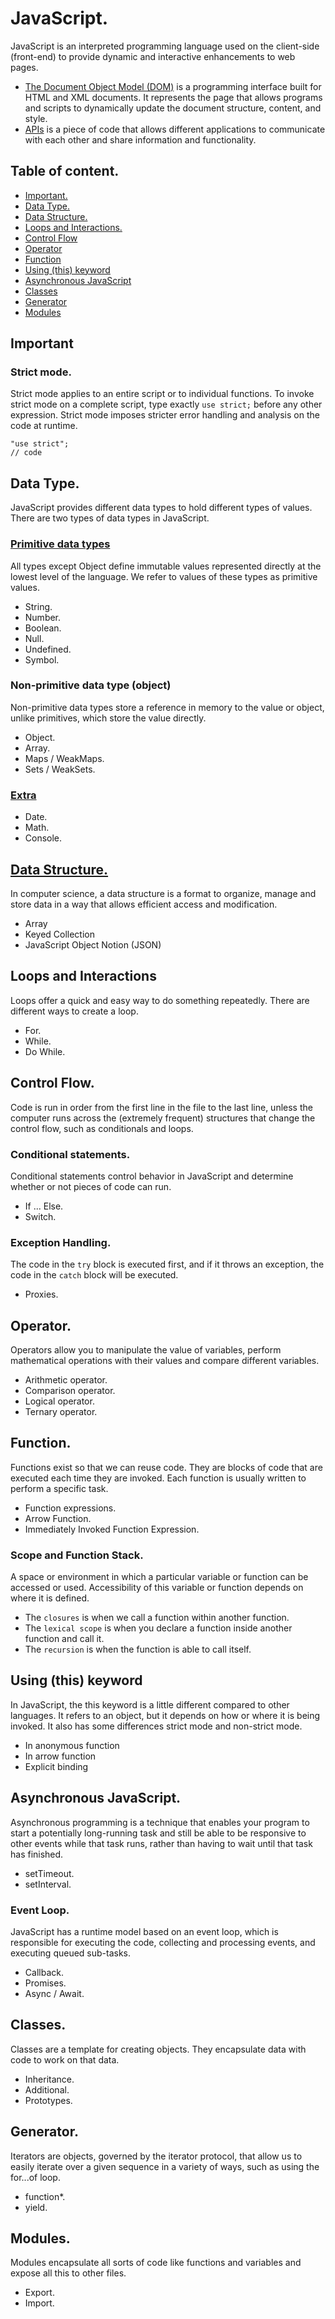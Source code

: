 # JavaScript.

JavaScript is an interpreted programming language used on the client-side (front-end) to provide dynamic and interactive enhancements to web pages.

- [The Document Object Model (DOM)](/docs/dom.md) is a programming interface built for HTML and XML documents. It represents the page that allows programs and scripts to dynamically update the document structure, content, and style.
- [APIs](/docs/api.md) is a piece of code that allows different applications to communicate with each other and share information and functionality.

## Table of content.

- [Important.](#important)
- [Data Type.](#data-type)
- [Data Structure.](#data-structure)
- [Loops and Interactions.](#loops-and-interactions)
- [Control Flow](#control-flow)
- [Operator](#operator)
- [Function](#function)
- [Using (this) keyword](#using-this-keyword)
- [Asynchronous JavaScript](#asynchronous-javascript)
- [Classes](#classes)
- [Generator](#generator)
- [Modules](#modules)

## Important

### Strict mode.

Strict mode applies to an entire script or to individual functions. To invoke strict mode on a complete script, type exactly `use strict;` before any other expression. Strict mode imposes stricter error handling and analysis on the code at runtime.

```JS
"use strict";
// code
```

## Data Type.

JavaScript provides different data types to hold different types of values. There are two types of data types in JavaScript.

### [Primitive data types](/code/data-type-primitive.js)

All types except Object define immutable values represented directly at the lowest level of the language. We refer to values of these types as primitive values.

- String.
- Number.
- Boolean.
- Null.
- Undefined.
- Symbol.

### Non-primitive data type (object)

Non-primitive data types store a reference in memory to the value or object, unlike primitives, which store the value directly.

- Object.
- Array.
- Maps / WeakMaps.
- Sets / WeakSets.

### [Extra](/code/data-type-extra.js)

- Date.
- Math.
- Console.

## [Data Structure.](/code/data-structure.js)

In computer science, a data structure is a format to organize, manage and store data in a way that allows efficient access and modification.

- Array
- Keyed Collection
- JavaScript Object Notion (JSON)

## Loops and Interactions

Loops offer a quick and easy way to do something repeatedly. There are different ways to create a loop.

- For.
- While.
- Do While.

## Control Flow.

Code is run in order from the first line in the file to the last line, unless the computer runs across the (extremely frequent) structures that change the control flow, such as conditionals and loops.

### Conditional statements.

Conditional statements control behavior in JavaScript and determine whether or not pieces of code can run.

- If ... Else.
- Switch.

### Exception Handling.

The code in the `try` block is executed first, and if it throws an exception, the code in the `catch` block will be executed.

- Proxies.

## Operator.

Operators allow you to manipulate the value of variables, perform mathematical operations with their values and compare different variables.

- Arithmetic operator.
- Comparison operator.
- Logical operator.
- Ternary operator.

## Function.

Functions exist so that we can reuse code. They are blocks of code that are executed each time they are invoked. Each function is usually written to perform a specific task.

- Function expressions.
- Arrow Function.
- Immediately Invoked Function Expression.

### Scope and Function Stack.

A space or environment in which a particular variable or function can be accessed or used. Accessibility of this variable or function depends on where it is defined.

- The `closures` is when we call a function within another function.
- The `lexical scope` is when you declare a function inside another function and call it.
- The `recursion` is when the function is able to call itself.

## Using (this) keyword

In JavaScript, the this keyword is a little different compared to other languages. It refers to an object, but it depends on how or where it is being invoked. It also has some differences strict mode and non-strict mode.

- In anonymous function
- In arrow function
- Explicit binding

## Asynchronous JavaScript.

Asynchronous programming is a technique that enables your program to start a potentially long-running task and still be able to be responsive to other events while that task runs, rather than having to wait until that task has finished.

- setTimeout.
- setInterval.

### Event Loop.

JavaScript has a runtime model based on an event loop, which is responsible for executing the code, collecting and processing events, and executing queued sub-tasks.

- Callback.
- Promises.
- Async / Await.

## Classes.

Classes are a template for creating objects. They encapsulate data with code to work on that data.

- Inheritance.
- Additional.
- Prototypes.

## Generator.

Iterators are objects, governed by the iterator protocol, that allow us to easily iterate
over a given sequence in a variety of ways, such as using the for...of loop.

- function\*.
- yield.

## Modules.

Modules encapsulate all sorts of code like functions and variables and expose all this to other files.

- Export.
- Import.
